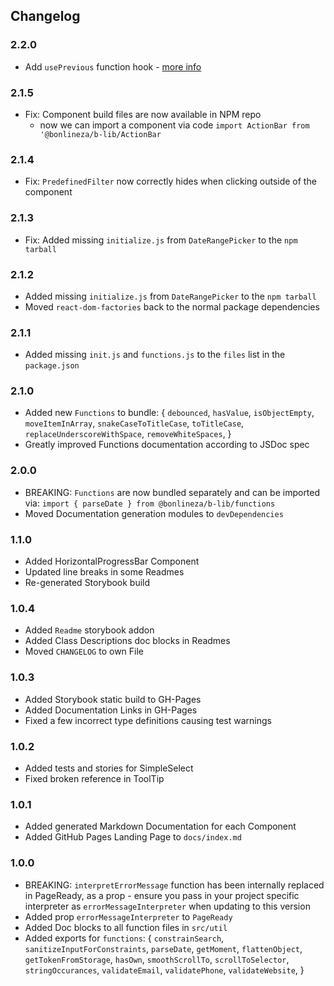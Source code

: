 
## Changelog
### 2.2.0
- Add `usePrevious` function hook - [more info](https://usehooks.com/usePrevious/)

### 2.1.5
- Fix: Component build files are now available in NPM repo
  - now we can import a component via code `import ActionBar from '@bonlineza/b-lib/ActionBar`

### 2.1.4
- Fix: `PredefinedFilter` now correctly hides when clicking outside of the component

### 2.1.3
- Fix: Added missing `initialize.js` from `DateRangePicker` to the `npm tarball`

### 2.1.2
- Added missing `initialize.js` from `DateRangePicker` to the `npm tarball`
- Moved `react-dom-factories` back to the normal package dependencies

### 2.1.1
- Added missing `init.js` and `functions.js` to the `files` list in the `package.json`

### 2.1.0
- Added new `Functions` to bundle: {
  `debounced`,
  `hasValue`,
  `isObjectEmpty`,
  `moveItemInArray`,
  `snakeCaseToTitleCase`,
  `toTitleCase`,
  `replaceUnderscoreWithSpace`,
  `removeWhiteSpaces`,
}
- Greatly improved Functions documentation according to JSDoc spec

### 2.0.0
- BREAKING: `Functions` are now bundled separately and can be imported via: `import { parseDate } from @bonlineza/b-lib/functions`
- Moved Documentation generation modules to `devDependencies`

### 1.1.0
- Added HorizontalProgressBar Component
- Updated line breaks in some Readmes 
- Re-generated Storybook build 

### 1.0.4
- Added `Readme` storybook addon
- Added Class Descriptions doc blocks in Readmes
- Moved `CHANGELOG` to own File

### 1.0.3
- Added Storybook static build to GH-Pages
- Added Documentation Links in GH-Pages
- Fixed a few incorrect type definitions causing test warnings

### 1.0.2
- Added tests and stories for SimpleSelect
- Fixed broken reference in ToolTip

### 1.0.1
- Added generated Markdown Documentation for each Component
- Added GitHub Pages Landing Page to `docs/index.md`

### 1.0.0
- BREAKING: `interpretErrorMessage` function has been internally replaced in PageReady, as a prop - ensure you pass in your project specific interpreter as `errorMessageInterpreter` when updating to this version
- Added prop `errorMessageInterpreter` to `PageReady`
- Added Doc blocks to all function files in `src/util`
- Added exports for `functions`: {
  `constrainSearch`,
  `sanitizeInputForConstraints`,
  `parseDate`,
  `getMoment`,
  `flattenObject`,
  `getTokenFromStorage`,
  `hasOwn`,
  `smoothScrollTo`,
  `scrollToSelector`,
  `stringOccurances`,
  `validateEmail`,
  `validatePhone`,
  `validateWebsite`,
}


